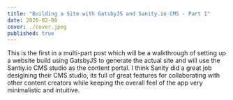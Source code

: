 ```yaml
---
title: "Building a Site with GatsbyJS and Sanity.io CMS - Part 1"
date: 2020-02-08
cover: ./cover.jpeg
published: true
---
```


This is the first in a multi-part post which will be a walkthrough of setting up a website build using GatsbyJS to generate the actual site and will use the Santiy.io CMS studio as the content portal. I think Sanity did a great job desigining their CMS studio, its full of great features for collaborating with other content creators while keeping the overall feel of the app very minimalistic and intuitive.

